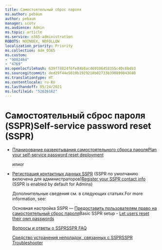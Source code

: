```yaml
---
title: Самостоятельный сброс пароля
ms.author: pebaum
author: pebaum
manager: scotv
ms.audience: Admin
ms.topic: article
ms.service: o365-administration
ROBOTS: NOINDEX, NOFOLLOW
localization_priority: Priority
ms.collection: Adm_O365
ms.custom:
- "9002464"
- "4769"
ms.openlocfilehash: 639f7d824f6fe84b8ac469106458355c40c6bdb3
ms.sourcegitcommit: ded29f44e5019b1929218b02733b390899843680
ms.translationtype: HT
ms.contentlocale: ru-RU
ms.lasthandoff: 05/24/2021
ms.locfileid: "52626162"
---
```

# <a name="self-service-password-reset-sspr"></a><span data-ttu-id="c6522-102">Самостоятельный сброс пароля (SSPR)</span><span class="sxs-lookup"><span data-stu-id="c6522-102">Self-service password reset (SSPR)</span></span>

- [<span data-ttu-id="c6522-103">Планирование развертывания самостоятельного сброса пароля</span><span class="sxs-lookup"><span data-stu-id="c6522-103">Plan your self-service password reset deployment</span></span>](https://go.microsoft.com/fwlink/?linkid=2142944)  

    <span data-ttu-id="c6522-104">или</span><span class="sxs-lookup"><span data-stu-id="c6522-104">or</span></span>
- <span data-ttu-id="c6522-105">[Регистрация контактных данных SSPR](https://mysignins.microsoft.com/security-info) (SSPR по умолчанию включена для администраторов)</span><span class="sxs-lookup"><span data-stu-id="c6522-105">[Register your SSPR contact info](https://mysignins.microsoft.com/security-info) (SSPR is enabled by default for Admins)</span></span>

    <span data-ttu-id="c6522-106">Дополнительные сведения см. в следующих статьях.</span><span class="sxs-lookup"><span data-stu-id="c6522-106">For more information, see:</span></span>

    <span data-ttu-id="c6522-107">Основная настройка SSPR — [Предоставить пользователям право на самостоятельный сброс пароля](/microsoft-365/admin/add-users/let-users-reset-passwords)</span><span class="sxs-lookup"><span data-stu-id="c6522-107">Basic SSPR setup - [Let users reset their own passwords](/microsoft-365/admin/add-users/let-users-reset-passwords)</span></span>

    [<span data-ttu-id="c6522-108">Вопросы и ответы о SSPR</span><span class="sxs-lookup"><span data-stu-id="c6522-108">SSPR FAQ</span></span>](/azure/active-directory/authentication/active-directory-passwords-faq)

    [<span data-ttu-id="c6522-109">Средство устранения неполадок, связанных с SSPR</span><span class="sxs-lookup"><span data-stu-id="c6522-109">SSPR Troubleshooter</span></span>](/azure/active-directory/authentication/active-directory-passwords-troubleshoot)
